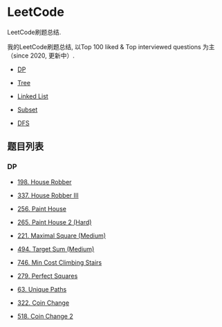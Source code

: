 # LeetCode
LeetCode刷题总结.

我的LeetCode刷题总结, 以Top 100 liked & Top interviewed questions 为主（since 2020, 更新中）.

- [DP](https://github.com/LLancelot/LeetCode/blob/master/LeetCode-Note.md#dp-dynamic-programming)

- [Tree](https://github.com/LLancelot/LeetCode/blob/master/LeetCode-Note.md#tree)

- [Linked List](https://github.com/LLancelot/LeetCode/blob/master/LeetCode-Note.md#19-remove-nth-node-from-end-of-list)

- [Subset](https://github.com/LLancelot/LeetCode/blob/master/LeetCode-Note.md#1-78-subset)

- [DFS](https://github.com/LLancelot/LeetCode/blob/master/LeetCode-Note.md#dfs-depth-first-search)


## 题目列表

### DP

- [198. House Robber](https://leetcode.com/problems/house-robber/)

- [337. House Robber III](https://leetcode.com/problems/house-robber-iii/)

- [256. Paint House](https://github.com/LLancelot/LeetCode/issues)

- [265. Paint House 2 (Hard)](https://github.com/LLancelot/LeetCode/issues)

- [221. Maximal Square (Medium)](https://leetcode.com/problems/maximal-square/)

- [494. Target Sum (Medium)](https://leetcode.com/problems/target-sum/)

- [746. Min Cost Climbing Stairs](https://leetcode.com/problems/min-cost-climbing-stairs/)

- [279. Perfect Squares](https://leetcode.com/problems/perfect-squares/)

- [63. Unique Paths](https://leetcode.com/problems/unique-paths/)

- [322. Coin Change](https://leetcode.com/problems/coin-change/)

- [518. Coin Change 2](https://leetcode.com/problems/coin-change-2/)

